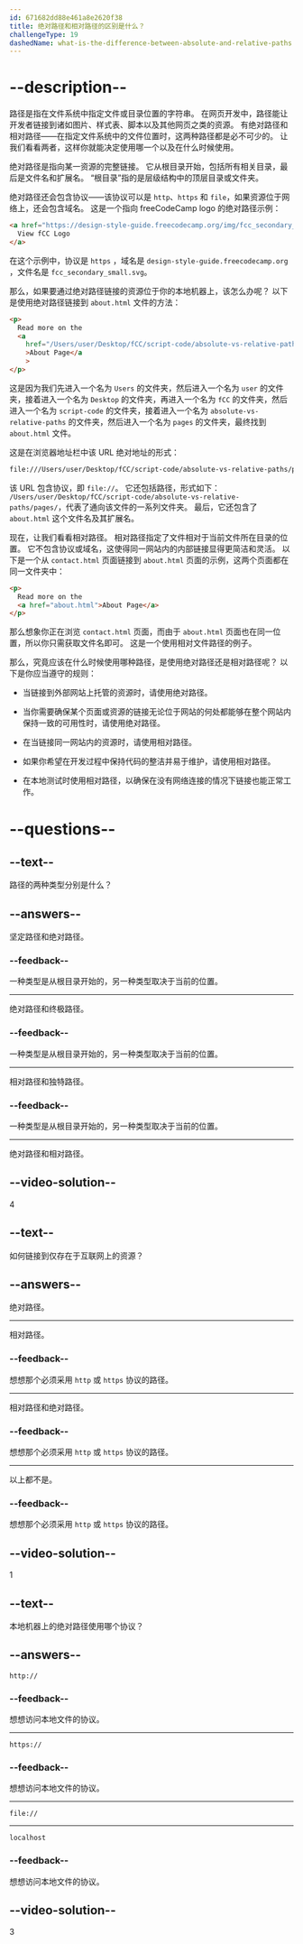 ```yaml
---
id: 671682dd88e461a8e2620f38
title: 绝对路径和相对路径的区别是什么？
challengeType: 19
dashedName: what-is-the-difference-between-absolute-and-relative-paths
---
```


# --description--

路径是指在文件系统中指定文件或目录位置的字符串。 在网页开发中，路径能让开发者链接到诸如图片、样式表、脚本以及其他网页之类的资源。 有绝对路径和相对路径——在指定文件系统中的文件位置时，这两种路径都是必不可少的。 让我们看看两者，这样你就能决定使用哪一个以及在什么时候使用。

绝对路径是指向某一资源的完整链接。 它从根目录开始，包括所有相关目录，最后是文件名和扩展名。 “根目录”指的是层级结构中的顶层目录或文件夹。

绝对路径还会包含协议——该协议可以是 `http`、`https` 和 `file`，如果资源位于网络上，还会包含域名。 这是一个指向 freeCodeCamp logo 的绝对路径示例：

```html
<a href="https://design-style-guide.freecodecamp.org/img/fcc_secondary_small.svg">
  View fCC Logo
</a>
```

在这个示例中，协议是 `https` ，域名是 `design-style-guide.freecodecamp.org` ，文件名是 `fcc_secondary_small.svg`。

那么，如果要通过绝对路径链接的资源位于你的本地机器上，该怎么办呢？ 以下是使用绝对路径链接到 `about.html` 文件的方法：

```html
<p>
  Read more on the
  <a
    href="/Users/user/Desktop/fCC/script-code/absolute-vs-relative-paths/pages/about.html"
    >About Page</a
    >
</p>
```

这是因为我们先进入一个名为 `Users` 的文件夹，然后进入一个名为 `user` 的文件夹，接着进入一个名为 `Desktop` 的文件夹，再进入一个名为 `fCC` 的文件夹，然后进入一个名为 `script-code` 的文件夹，接着进入一个名为 `absolute-vs-relative-paths` 的文件夹，然后进入一个名为 `pages` 的文件夹，最终找到 `about.html` 文件。

这是在浏览器地址栏中该 URL 绝对地址的形式：

```sh
file:///Users/user/Desktop/fCC/script-code/absolute-vs-relative-paths/pages/about.html
```

该 URL 包含协议，即 `file://`。 它还包括路径，形式如下： `/Users/user/Desktop/fCC/script-code/absolute-vs-relative-paths/pages/`，代表了通向该文件的一系列文件夹。 最后，它还包含了 `about.html` 这个文件名及其扩展名。

现在，让我们看看相对路径。 相对路径指定了文件相对于当前文件所在目录的位置。 它不包含协议或域名，这使得同一网站内的内部链接显得更简洁和灵活。 以下是一个从 `contact.html` 页面链接到 `about.html` 页面的示例，这两个页面都在同一文件夹中：

```html
<p>
  Read more on the
  <a href="about.html">About Page</a>
</p>
```

那么想象你正在浏览 `contact.html` 页面，而由于 `about.html` 页面也在同一位置，所以你只需获取文件名即可。 这是一个使用相对文件路径的例子。

那么，究竟应该在什么时候使用哪种路径，是使用绝对路径还是相对路径呢？ 以下是你应当遵守的规则：

- 当链接到外部网站上托管的资源时，请使用绝对路径。

- 当你需要确保某个页面或资源的链接无论位于网站的何处都能够在整个网站内保持一致的可用性时，请使用绝对路径。

- 在当链接同一网站内的资源时，请使用相对路径。

- 如果你希望在开发过程中保持代码的整洁并易于维护，请使用相对路径。

- 在本地测试时使用相对路径，以确保在没有网络连接的情况下链接也能正常工作。

# --questions--

## --text--

路径的两种类型分别是什么？

## --answers--

坚定路径和绝对路径。

### --feedback--

一种类型是从根目录开始的，另一种类型取决于当前的位置。

---

绝对路径和终极路径。

### --feedback--

一种类型是从根目录开始的，另一种类型取决于当前的位置。

---

相对路径和独特路径。

### --feedback--

一种类型是从根目录开始的，另一种类型取决于当前的位置。

---

绝对路径和相对路径。

## --video-solution--

4

## --text--

如何链接到仅存在于互联网上的资源？

## --answers--

绝对路径。

---

相对路径。

### --feedback--

想想那个必须采用 `http` 或 `https` 协议的路径。

---

相对路径和绝对路径。

### --feedback--

想想那个必须采用 `http` 或 `https` 协议的路径。

---

以上都不是。

### --feedback--

想想那个必须采用 `http` 或 `https` 协议的路径。

## --video-solution--

1

## --text--

本地机器上的绝对路径使用哪个协议？

## --answers--

`http://`

### --feedback--

想想访问本地文件的协议。

---

`https://`

### --feedback--

想想访问本地文件的协议。

---

`file://`

---

`localhost`

### --feedback--

想想访问本地文件的协议。

## --video-solution--

3
